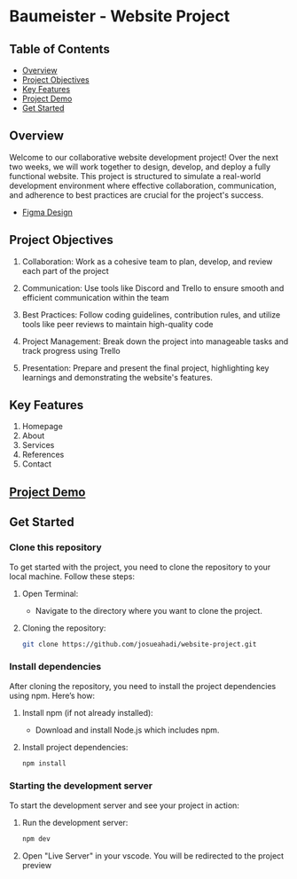 # Baumeister - Website Project

## Table of Contents

- [Overview](#overview)
- [Project Objectives](#project-objectives)
- [Key Features ](#key-features)
- [Project Demo](#project-demo)
- [Get Started](#get-started)

## Overview 


Welcome to our collaborative website development project! Over the next two weeks, we will work together to design, develop, and deploy a fully functional website. This project is structured to simulate a real-world development environment where effective collaboration, communication, and adherence to best practices are crucial for the project's success.

- [Figma Design](https://www.figma.com/design/hpGKm01NMnO3IpxnmC0BCO/Baumeister---Group-6?node-id=3001-2&t=fc515BONAxeegFnp-0)

## Project Objectives
1. Collaboration: Work as a cohesive team to plan, develop, and review each part of the project

2. Communication: Use tools like Discord and Trello to ensure smooth and efficient communication within the team

3. Best Practices: Follow coding guidelines, contribution rules, and utilize tools like peer reviews to maintain high-quality code

4. Project Management: Break down the project into manageable tasks and track progress using Trello

5. Presentation: Prepare and present the final project, highlighting key learnings and demonstrating the website's features.



## Key Features 
1. Homepage
2. About 
3. Services
4. References
5. Contact


## [Project Demo](https://baumeisterr.netlify.app/)


## Get Started

### Clone this repository 
To get started with the project, you need to clone the repository to your local machine. Follow these steps:
1. Open Terminal:
    - Navigate to the directory where you want to clone the project.

2. Cloning the repository:
    ```bash
    git clone https://github.com/josueahadi/website-project.git
    ```

### Install dependencies
After cloning the repository, you need to install the project dependencies using npm. Here’s how:

1. Install npm (if not already installed):
    - Download and install Node.js which includes npm.

2. Install project dependencies:
    ```bash
    npm install
    ```

###     Starting the development server
To start the development server and see your project in action:

1. Run the development server:

    ```bash
    npm dev
    ```
2. Open "Live Server" in your vscode. You will be redirected to the project preview